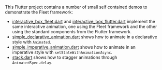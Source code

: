This Flutter project contains a number of small self contained demos to
demonstrate the Fleet framework:

- [interactive_box_fleet.dart] and [interactive_box_flutter.dart] implement the
  same interactive animation, one using the Fleet framework and the other using
  the standard components from the Flutter framework.
- [simple_declarative_animation.dart] shows how to animate in a declarative
  style with `Animated`.
- [simple_imperative_animation.dart] shows how to animate in an imperative style
  with `setStateWithAnimationAsync`.
- [stack.dart] shows how to stagger animations through `AnimatedSpec.delay`.

[interactive_box_fleet.dart]:
  https://github.com/blaugold/fleet/blob/main/packages/fleet/example/lib/interactive_box_fleet.dart
[interactive_box_flutter.dart]:
  https://github.com/blaugold/fleet/blob/main/packages/fleet/example/lib/interactive_box_flutter.dart
[simple_declarative_animation.dart]:
  https://github.com/blaugold/fleet/blob/main/packages/fleet/example/lib/simple_declarative_animation.dart
[simple_imperative_animation.dart]:
  https://github.com/blaugold/fleet/blob/main/packages/fleet/example/lib/simple_imperative_animation.dart
[stack.dart]:
  https://github.com/blaugold/fleet/blob/main/packages/fleet/example/lib/stack.dart
